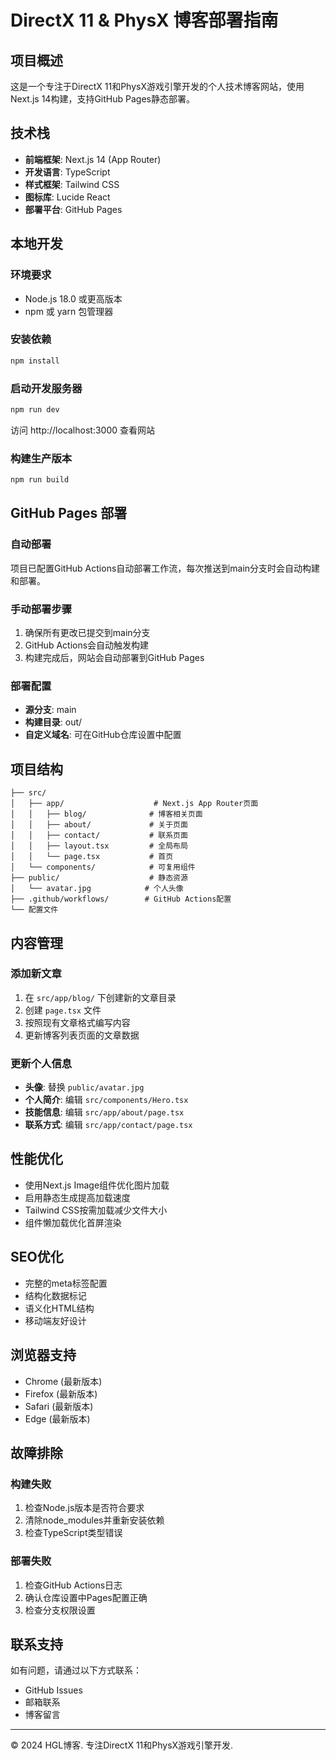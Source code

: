 # DirectX 11 & PhysX 博客部署指南

## 项目概述

这是一个专注于DirectX 11和PhysX游戏引擎开发的个人技术博客网站，使用Next.js 14构建，支持GitHub Pages静态部署。

## 技术栈

- **前端框架**: Next.js 14 (App Router)
- **开发语言**: TypeScript
- **样式框架**: Tailwind CSS
- **图标库**: Lucide React
- **部署平台**: GitHub Pages

## 本地开发

### 环境要求

- Node.js 18.0 或更高版本
- npm 或 yarn 包管理器

### 安装依赖

```bash
npm install
```

### 启动开发服务器

```bash
npm run dev
```

访问 http://localhost:3000 查看网站

### 构建生产版本

```bash
npm run build
```

## GitHub Pages 部署

### 自动部署

项目已配置GitHub Actions自动部署工作流，每次推送到main分支时会自动构建和部署。

### 手动部署步骤

1. 确保所有更改已提交到main分支
2. GitHub Actions会自动触发构建
3. 构建完成后，网站会自动部署到GitHub Pages

### 部署配置

- **源分支**: main
- **构建目录**: out/
- **自定义域名**: 可在GitHub仓库设置中配置

## 项目结构

```
├── src/
│   ├── app/                    # Next.js App Router页面
│   │   ├── blog/              # 博客相关页面
│   │   ├── about/             # 关于页面
│   │   ├── contact/           # 联系页面
│   │   ├── layout.tsx         # 全局布局
│   │   └── page.tsx           # 首页
│   └── components/            # 可复用组件
├── public/                    # 静态资源
│   └── avatar.jpg            # 个人头像
├── .github/workflows/        # GitHub Actions配置
└── 配置文件
```

## 内容管理

### 添加新文章

1. 在 `src/app/blog/` 下创建新的文章目录
2. 创建 `page.tsx` 文件
3. 按照现有文章格式编写内容
4. 更新博客列表页面的文章数据

### 更新个人信息

- **头像**: 替换 `public/avatar.jpg`
- **个人简介**: 编辑 `src/components/Hero.tsx`
- **技能信息**: 编辑 `src/app/about/page.tsx`
- **联系方式**: 编辑 `src/app/contact/page.tsx`

## 性能优化

- 使用Next.js Image组件优化图片加载
- 启用静态生成提高加载速度
- Tailwind CSS按需加载减少文件大小
- 组件懒加载优化首屏渲染

## SEO优化

- 完整的meta标签配置
- 结构化数据标记
- 语义化HTML结构
- 移动端友好设计

## 浏览器支持

- Chrome (最新版本)
- Firefox (最新版本)
- Safari (最新版本)
- Edge (最新版本)

## 故障排除

### 构建失败

1. 检查Node.js版本是否符合要求
2. 清除node_modules并重新安装依赖
3. 检查TypeScript类型错误

### 部署失败

1. 检查GitHub Actions日志
2. 确认仓库设置中Pages配置正确
3. 检查分支权限设置

## 联系支持

如有问题，请通过以下方式联系：

- GitHub Issues
- 邮箱联系
- 博客留言

---

© 2024 HGL博客. 专注DirectX 11和PhysX游戏引擎开发.